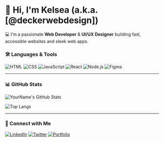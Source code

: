 # 👋 Hi, I'm Kelsea (a.k.a. [@deckerwebdesign])

💻 I’m a passionate **Web Developer** & **UI/UX Designer** building fast, accessible websites and sleek web apps.

### 🛠️ Languages & Tools
![HTML](https://img.shields.io/badge/-HTML5-E34F26?style=flat&logo=html5&logoColor=white)
![CSS](https://img.shields.io/badge/-CSS3-1572B6?style=flat&logo=css3)
![JavaScript](https://img.shields.io/badge/-JavaScript-F7DF1E?style=flat&logo=javascript&logoColor=black)
![React](https://img.shields.io/badge/-React-20232A?style=flat&logo=react)
![Node.js](https://img.shields.io/badge/-Node.js-339933?style=flat&logo=node-dot-js)
![Figma](https://img.shields.io/badge/-Figma-000000?style=flat&logo=figma)

---

### 📊 GitHub Stats
![YourName's GitHub Stats](https://github-readme-stats.vercel.app/api?username=YourUsername&show_icons=true&theme=radical)

![Top Langs](https://github-readme-stats.vercel.app/api/top-langs/?username=YourUsername&layout=compact&theme=radical)

---

### 🔗 Connect with Me
[![LinkedIn](https://img.shields.io/badge/-LinkedIn-0A66C2?style=flat&logo=linkedin&logoColor=white)](https://linkedin.com/in/yourname)
[![Twitter](https://img.shields.io/badge/-Twitter-1DA1F2?style=flat&logo=twitter&logoColor=white)](https://twitter.com/yourhandle)
[![Portfolio](https://img.shields.io/badge/-Website-000?style=flat&logo=google-chrome&logoColor=white)](https://yourwebsite.com)